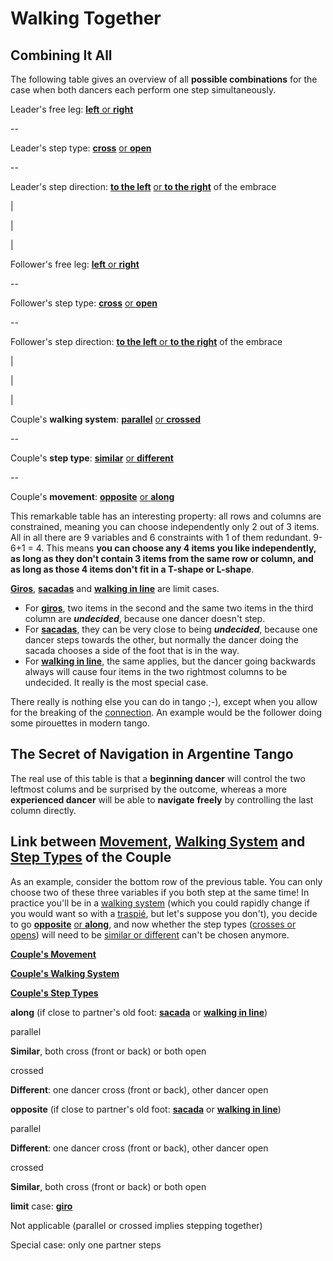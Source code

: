 # Walking Together

## Combining It All

The following table gives an overview of all **possible combinations** for the case when both dancers each perform one step simultaneously.



Leader's free leg: [**left** or **right**](../walking/walking.html)

\--

Leader's step type: **[cross](steps-in-couple.html)** [or **open**](steps-in-couple.html)

\--

Leader's step direction: **[to the left](steps-in-couple.html)** [or **to the right**](steps-in-couple.html) of the embrace

|



|



|

Follower's free leg: [**left** or **right**](../walking/walking.html)

\--

Follower's step type: **[cross](steps-in-couple.html)** [or **open**](steps-in-couple.html)

\--

Follower's step direction: [**to the left** or **to the right**](steps-in-couple.html) of the embrace

|



|



|

Couple's **walking system**: **[parallel](walking-system.html)** [or **crossed**](walking-system.html)

\--

Couple's **step type**: **[similar](steps-in-couple.html)** [or **different**](steps-individually.html)

\--

Couple's **movement**: **[opposite](navigation-in-couple.html)** [or **along**](navigation-in-couple.html)

This remarkable table has an interesting property: all rows and columns are constrained, meaning you can choose independently only 2 out of 3 items. All in all there are 9 variables and 6 constraints with 1 of them redundant. 9-6+1 = 4. This means **you can choose any 4 items you like independently, as long as they don't contain 3 items from the same row or column, and as long as those 4 items don't fit in a T-shape or L-shape**.

**[Giros](giro-molinete.html)**, **[sacadas](sacada.html)** and **[walking in line](walking-in-line.html)** are limit cases.

-   For **[giros](giro-molinete.html)**, two items in the second and the same two items in the third column are **_undecided_**, because one dancer doesn't step.
-   For **[sacadas](sacada.html)**, they can be very close to being **_undecided_**, because one dancer steps towards the other, but normally the dancer doing the sacada chooses a side of the foot that is in the way.
-   For **[walking in line](walking-in-line.html)**, the same applies, but the dancer going backwards always will cause four items in the two rightmost columns to be undecided. It really is the most special case.

There really is nothing else you can do in tango ;-), except when you allow for the breaking of the [connection](../walking/embrace-dissociation.html). An example would be the follower doing some pirouettes in modern tango.

## The Secret of Navigation in Argentine Tango

The real use of this table is that a **beginning dancer** will control the two leftmost colums and be surprised by the outcome, whereas a more **experienced dancer** will be able to **navigate** **freely** by controlling the last column directly.

## **Link between [Movement](navigation-in-couple.html), [Walking System](walking-system.html) and [Step Types](steps-in-couple.html)[](navigation-in-couple.html)** of the Couple

As an example, consider the bottom row of the previous table. You can only choose two of these three variables if you both step at the same time! In practice you'll be in a [walking system](walking-system.html) (which you could rapidly change if you would want so with a [traspié](../rhythm/traspie.html), but let's suppose you don't), you decide to go **[opposite](navigation-in-couple.html)** [or **along**](navigation-in-couple.html), and now whether the step types ([crosses or opens](steps-in-couple.html)) will need to be [similar or different](steps-in-couple.html) can't be chosen anymore.



**[Couple's Movement](navigation-in-couple.html)**

**[Couple's Walking System](walking-system.html)**

**[Couple's Step Types](steps-in-couple.html)**

**along** (if close to partner's old foot: [**sacada**](sacada.html) or [**walking in line**](walking-in-line.html))

parallel

**Similar**, both cross (front or back) or both open

crossed

**Different**: one dancer cross (front or back), other dancer open

**opposite** (if close to partner's old foot: [**sacada**](sacada.html) or [**walking in line**](walking-in-line.html))

parallel

**Different**: one dancer cross (front or back), other dancer open

crossed

**Similar**, both cross (front or back) or both open

**limit** case: **[giro](giro-molinete.html)**

Not applicable (parallel or crossed implies stepping together)

Special case: only one partner steps
